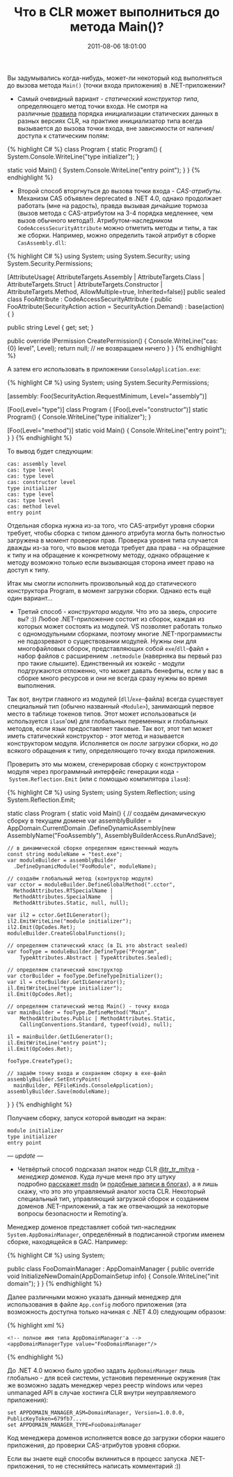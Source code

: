 ﻿---
layout: post
title: "Что в CLR может выполниться до метода Main()?"
date: 2011-08-06 18:01:00
categories: 8558344372
tags: cas clr dotnet entry point module reflection.emit sre
---
Вы задумывались когда-нибудь, может-ли некоторый код выполняться до вызова метода `Main()` (точки входа приложения) в .NET-приложении?

* Самый очевидный вариант - *статический конструктор типа*, определяющего метод точки входа. Не смотря на различные [правила](http://msmvps.com/blogs/jon_skeet/archive/2010/01/26/type-initialization-changes-in-net-4-0.aspx) порядка инициализации статических данных в разных версиях CLR, на практике инициализатор типа всегда вызывается до вызова точки входа, вне зависимости от наличия/доступа к статическим полям:

{% highlight C# %}
class Program {
  static Program() {
    System.Console.WriteLine("type initializer");
  }

  static void Main() {
    System.Console.WriteLine("entry point");
  }
}
{% endhighlight %}

* Второй способ вторгнуться до вызова точки входа - *CAS-атрибуты*. Механизм CAS объявлен deprecated в .NET 4.0, однако продолжает работать (мне на радость), правда вызывая дичайшие тормоза (вызов метода с CAS-атрибутом на 3-4 порядка медленнее, чем вызов обычного метода!). Атрибутом-наследником `CodeAccessSecurityAttribute` можно отметить методы и типы, а так же сборки. Например, можно определить такой атрибут в сборке `CasAssembly.dll`:

{% highlight C# %}
using System;
using System.Security;
using System.Security.Permissions;

[AttributeUsage(
  AttributeTargets.Assembly | AttributeTargets.Class |
  AttributeTargets.Struct | AttributeTargets.Constructor |
  AttributeTargets.Method, AllowMultiple=true, Inherited=false)]
public sealed class FooAttribute : CodeAccessSecurityAttribute {
  public FooAttribute(SecurityAction action = SecurityAction.Demand)
    : base(action) { }

  public string Level { get; set; }

  public override IPermission CreatePermission() {
    Console.WriteLine("cas: {0} level", Level);
    return null; // не возвращаем ничего
  }
}
{% endhighlight %}

А затем его использовать в приложении `ConsoleApplication.exe`:

{% highlight C# %}
using System;
using System.Security.Permissions;

[assembly: Foo(SecurityAction.RequestMinimum, Level="assembly")]

[Foo(Level="type")]
class Program {
  [Foo(Level="constructor")]
  static Program() {
    Console.WriteLine("type initializer");
  }

  [Foo(Level="method")]
  static void Main() {
    Console.WriteLine("entry point");
  }
}
{% endhighlight %}

То вывод будет следующим:

```
cas: assembly level
cas: type level
cas: type level
cas: constructor level
type initializer
cas: type level
cas: type level
cas: method level
entry point
```

Отдельная сборка нужна из-за того, что CAS-атрибут уровня сборки требует, чтобы сборка с типом данного атрибута могла быть полностью загружена в момент проверки прав. Проверка уровня типа случается дважды из-за того, что вызов метода требует два права - на обращение к типу и на обращение к конкретному методу, однако обращение к методу возможно только если вызывающая сторона имеет право на доступ к типу.

Итак мы смогли исполнить произвольный код до статического конструктора Program, в момент загрузки сборки. Однако есть ещё один вариант…

* Третий способ - *конструктора модуля*. Что это за зверь, спросите вы? :)) Любое .NET-приложение состоит из сборок, каждая из которых может состоять из модулей. VS позволяет работать только с одномодульными сборками, поэтому многие .NET-программисты не подозревают о существовании модулей. Нужны они для многофайловых сборок, представляющих собой `exe`/`dll`-файл + набор файлов с расширением `.netmodule` (наверняка вы первый раз про такие слышите). Единственный их юзкейс - модули подгружаются отложенно, что может давать бенефиты, если у вас в сборке много ресурсов и они не всегда сразу нужны во время выполнения.

Так вот, внутри главного из модулей (`dll`/`exe`-файла) всегда существует специальный тип (обычно названный `<Module>`), занимающий первое место в таблице токенов типов. Этот может использоваться (и используется `ilasm`'ом) для глобальных переменных и глобальных методов, если язык предоставляет таковые. Так вот, этот тип может иметь статический конструктор - этот метод и называется конструктором модуля. Исполняется он *после* загрузки сборки, но *до* всякого обращения к типу, определяющего точку входа приложения.

Проверить это мы можем, сгенерировав сборку с конструктором модуля через программный интерфейс генерации кода - `System.Reflection.Emit` (или с помощью компилятора `ilasm`):

{% highlight C# %}
using System;
using System.Reflection;
using System.Reflection.Emit;

static class Program {
  static void Main() {
    // создаём динамическую сборку в текущем домене
    var assemblyBuilder = AppDomain.CurrentDomain
      .DefineDynamicAssembly(new AssemblyName("FooAssembly"),
        AssemblyBuilderAccess.RunAndSave);

    // в динамической сборке определяем единственный модуль
    const string moduleName = "test.exe";
    var moduleBuilder = assemblyBuilder
      .DefineDynamicModule("FooModule", moduleName);

    // создаём глобальный метод (контруктор модуля)
    var cctor = moduleBuilder.DefineGlobalMethod(".cctor",
      MethodAttributes.RTSpecialName |
      MethodAttributes.SpecialName   |
      MethodAttributes.Static, null, null);

    var il2 = cctor.GetILGenerator();
    il2.EmitWriteLine("module initializer");
    il2.Emit(OpCodes.Ret);
    moduleBuilder.CreateGlobalFunctions();

    // определяем статический класс (в IL это abstract sealed)
    var fooType = moduleBuilder.DefineType("Program",
        TypeAttributes.Abstract | TypeAttributes.Sealed);

    // определяем статический конструктор
    var ctorBuilder = fooType.DefineTypeInitializer();
    var il = ctorBuilder.GetILGenerator();
    il.EmitWriteLine("type initializer");
    il.Emit(OpCodes.Ret);

    // определяем статический метод Main() - точку входа
    var mainBuilder = fooType.DefineMethod("Main",
        MethodAttributes.Public | MethodAttributes.Static,
        CallingConventions.Standard, typeof(void), null);

    il = mainBuilder.GetILGenerator();
    il.EmitWriteLine("entry point");
    il.Emit(OpCodes.Ret);

    fooType.CreateType();

    // задаём точку входа и сохраняем сборку в exe-файл
    assemblyBuilder.SetEntryPoint(
      mainBuilder, PEFileKinds.ConsoleApplication);
    assemblyBuilder.Save(moduleName);
  }
}
{% endhighlight %}

Получаем сборку, запуск которой выводит на экран:

```
module initializer
type initializer
entry point
```
*— update —*

* Четвёртый способ подсказал знаток недр CLR [@tr_tr_mitya](https://twitter.com/#!/tr_tr_mitya) - *менеджер доменов*. Куда лучше меня про эту штуку подробно [расскажет msdn](http://msdn.microsoft.com/ru-ru/library/system.appdomainmanager.aspx) (и [подобные записи в блогах](http://blogs.msdn.com/b/shawnfa/archive/2004/11/12/256550.aspx)), а я лишь скажу, что это это управляемый аналог хоста CLR. Некоторый специальный тип, управляющий загрузкой сборок и созданием доменов .NET-приложений, а так же отвечающий за некоторые вопросы безопасности и Remoting’а.

Менеджер доменов представляет собой тип-наследник `System.AppDomainManager`, определённый в подписанной строгим именем сборке, находящейся в GAC. Например:

{% highlight C# %}
using System;

public class FooDomainManager : AppDomainManager {
  public override void InitializeNewDomain(AppDomainSetup info) {
    Console.WriteLine("init domain");
  }
}
{% endhighlight %}

Далее различными можно указать данный менеджер для использования в файле `App.config` любого приложения (эта возможность доступна только начиная с .NET 4.0) следующим образом:

{% highlight xml %}
<?xml version="1.0"?>
<configuration>
  <runtime>
    <!-- полное имя сборки с AppDomainManager'ом -->
    <appDomainManagerAssembly value="DomainManager,
      Version=1.0.0.0, Culture=neutral, PublicKeyToken=679fb76896252e34"/>

    <!-- полное имя типа AppDomainManager'а -->
    <appDomainManagerType value="FooDomainManager"/>
  </runtime>
</configuration>
{% endhighlight %}

До .NET 4.0 можно было удобно задать `AppDomainManager` лишь глобально - для всей системы, установив переменные окружения (так же возможно задать менеджер через реестр windows или через unmanaged API в случае хостинга CLR внутри неуправляемого приложения):

```
set APPDOMAIN_MANAGER_ASM=DomainManager, Version=1.0.0.0, PublicKeyToken=679fb7...
set APPDOMAIN_MANAGER_TYPE=FooDomainManager
```
Код менеджера доменов исполняется вовсе до загрузки сборки нашего приложения, до проверки CAS-атрибутов уровня сборки.

Если вы знаете ещё способы вклиниться в процесс запуска .NET-приложения, то не стесняйтесь написать комментарий :))